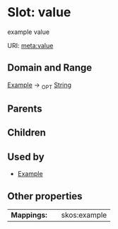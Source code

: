 
# Slot: value


example value

URI: [meta:value](https://w3id.org/linkml/meta/value)


## Domain and Range

[Example](Example.md) ->  <sub>OPT</sub> [String](types/String.md)

## Parents


## Children


## Used by

 * [Example](Example.md)

## Other properties

|  |  |  |
| --- | --- | --- |
| **Mappings:** | | skos:example |

